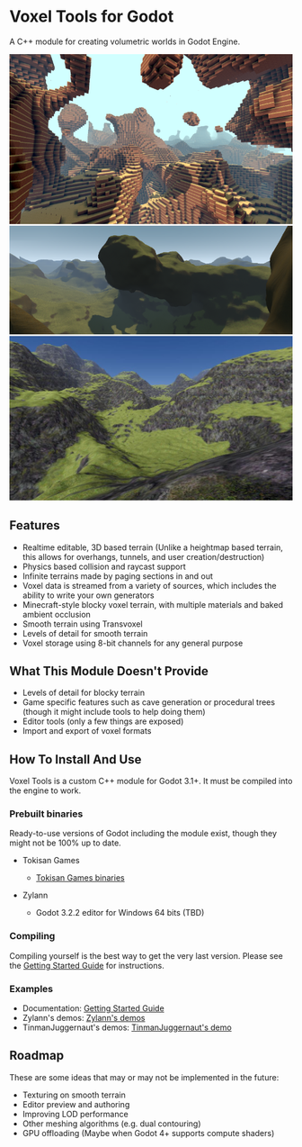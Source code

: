 Voxel Tools for Godot
=========================

A C++ module for creating volumetric worlds in Godot Engine.

<img src="doc/images/blocky_screenshot.png" width="800" />
<img src="doc/images/smooth_screenshot.png" width="800" />
<img src="doc/images/textured-terrain.jpg" width="800" />

Features
---------------------------

- Realtime editable, 3D based terrain (Unlike a heightmap based terrain, this allows for overhangs, tunnels, and user creation/destruction)
- Physics based collision and raycast support
- Infinite terrains made by paging sections in and out
- Voxel data is streamed from a variety of sources, which includes the ability to write your own generators
- Minecraft-style blocky voxel terrain, with multiple materials and baked ambient occlusion
- Smooth terrain using Transvoxel
- Levels of detail for smooth terrain
- Voxel storage using 8-bit channels for any general purpose


What This Module Doesn't Provide
-----------------------------------

- Levels of detail for blocky terrain
- Game specific features such as cave generation or procedural trees (though it might include tools to help doing them)
- Editor tools (only a few things are exposed)
- Import and export of voxel formats


How To Install And Use
-------------------------

Voxel Tools is a custom C++ module for Godot 3.1+. It must be compiled into the engine to work.

### Prebuilt binaries

Ready-to-use versions of Godot including the module exist, though they might not be 100% up to date.

- Tokisan Games
    - [Tokisan Games binaries](http://tokisan.com/godot-binaries)

- Zylann
    - Godot 3.2.2 editor for Windows 64 bits (TBD)


### Compiling

Compiling yourself is the best way to get the very last version.
Please see the [Getting Started Guide](doc/01_get-started.md) for instructions.


### Examples

- Documentation: [Getting Started Guide](doc/01_get-started.md)
- Zylann's demos: [Zylann's demos](https://github.com/Zylann/voxelgame)
- TinmanJuggernaut's demos: [TinmanJuggernaut's demo](https://github.com/tinmanjuggernaut/voxelgame)


Roadmap
---------

These are some ideas that may or may not be implemented in the future:

* Texturing on smooth terrain
* Editor preview and authoring
* Improving LOD performance
* Other meshing algorithms (e.g. dual contouring)
* GPU offloading (Maybe when Godot 4+ supports compute shaders)
